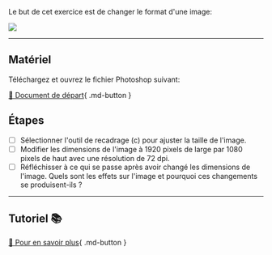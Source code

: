 Le but de cet exercice est de changer le format d'une image:

![](../assets/image/illus-lotus.jpg) <br>

***

## Matériel

Téléchargez et ouvrez le fichier Photoshop suivant:

[📁 Document de départ](../assets/image/illus-lotus.jpg){ .md-button } <br>

## Étapes

- [ ] Sélectionner l'outil de recadrage (c) pour ajuster la taille de l'image.
- [ ] Modifier les dimensions de l'image à 1920 pixels de large par 1080 pixels de haut avec une résolution de 72 dpi.
- [ ] Réfléchisser à ce qui se passe après avoir changé les dimensions de l'image. Quels sont les effets sur l'image et pourquoi ces changements se produisent-ils ?

***

## Tutoriel 📚

[📖 Pour en savoir plus](https://cmontmorency365-my.sharepoint.com/:v:/g/personal/flpilote_cmontmorency_qc_ca/EW-j3aga9SFBiAtC8gBjViUBmZ2HR9NZiCIdAyUKekTCsA?nav=eyJyZWZlcnJhbEluZm8iOnsicmVmZXJyYWxBcHAiOiJPbmVEcml2ZUZvckJ1c2luZXNzIiwicmVmZXJyYWxBcHBQbGF0Zm9ybSI6IldlYiIsInJlZmVycmFsTW9kZSI6InZpZXciLCJyZWZlcnJhbFZpZXciOiJNeUZpbGVzTGlua0NvcHkifX0&e=EgvvA9){ .md-button }   <br>
